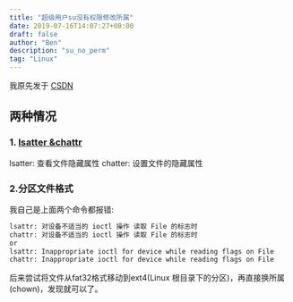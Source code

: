```yaml
---
title: "超级用户su没有权限修改所属"
date: 2019-07-16T14:07:27+08:00
draft: false
author: "Ben"
description: "su_no_perm"
tag: "Linux"
---
```


我原先发于 [CSDN](https://blog.csdn.net/BenSYZ)

## 两种情况
### 1. [lsatter &chattr ](https://blog.csdn.net/FightingOning/article/details/88684618)
lsatter: 查看文件隐藏属性
chatter: 设置文件的隐藏属性

### 2.分区文件格式
我自己是上面两个命令都报错:

```sh
lsattr: 对设备不适当的 ioctl 操作 读取 File 的标志时
chattr: 对设备不适当的 ioctl 操作 读取 File 的标志时
or
lsattr: Inappropriate ioctl for device while reading flags on File
chattr: Inappropriate ioctl for device while reading flags on File
```

后来尝试将文件从fat32格式移动到ext4(Linux 根目录下的分区)，再直接换所属(chown)，发现就可以了。
